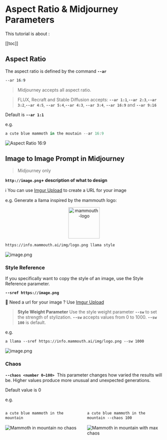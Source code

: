 # Aspect Ratio & Midjourney Parameters

This tutorial is about :

[[toc]]

## Aspect Ratio

The aspect ratio is defined by the command **`--ar`**

```css
--ar 16:9
```

> Midjourney accepts all aspect ratio.

> FLUX, Recraft and Stable Diffusion accepts: **`--ar 1:1`**,**`--ar 2:3`**,**`--ar 3:2`**,**`--ar 4:5`**,
> **`--ar 5:4`**,**`--ar 4:3`**, **`--ar 3:4`**, **`--ar 16:9`** and **`--ar 9:16`**

Default is **`--ar 1:1`**

e.g.

```jsx
a cute blue mammoth in the moutain --ar 16:9
```

![Aspect Ratio 16:9](./mj-ar16to9.jpeg)

## Image to Image Prompt in Midjourney

> Midjourney only

**`http://image.png`+ description of what to design**

ℹ️ You can use [Imgur Upload](https://img.doerig.dev/) to create a URL for your image

e.g. Generate a llama inspired by the mammouth logo:

<center><img src="/img/logo.png" alt="mammouth-logo" width="100"/></center>

```html
https://info.mammouth.ai/img/logo.png llama style
```

![image.png](./mj-imgtoimg.jpeg)

### Style Reference

If you specifically want to copy the style of an image, use the Style Reference parameter.

**`--sref https://image.png`**

🔗 Need a url for your image ? Use [Imgur Upload](https://img.doerig.dev/)

> **Style Weight Parameter**
> Use the style weight parameter **`--sw`** to set the strength of stylization. **`--sw`** accepts values from 0 to 1000. **`--sw 100`** is default.

e.g.

```html
a llama --sref https://info.mammouth.ai/img/logo.png --sw 1000
```

![image.png](./mj-sref.jpeg)

### Chaos

**`--chaos <number 0–100>`** 
This parameter changes how varied the results will be. Higher values produce more unusual and unexpected generations.

Default value is 0

e.g.

<div class="image-container">

```html
a cute blue mammoth in the mountain
```

```html
a cute blue mammoth in the mountain --chaos 100
```

  <img src='./mj-chaos-min.jpeg'  alt='Mammoth in mountain no chaos'>
  <img src='./mj-chaos-max.jpeg' alt='Mammoth in mountain with max chaos'>
</div>

<style>
.image-container {
  display: grid;
  grid-template-columns: 1fr 1fr; /* 2 colonnes de même largeur */
  gap: 20px;
  row-gap: 2px;

  /* Code blocks */
  div { 
    align-self: end;
    height: fit-content;

    /* wrap code text to prevent overflowing */
    code span { 
      text-wrap: wrap;
    }
  }
  
}

/* Media query pour les petits écrans */
@media (max-width: 768px) {

  .image-container{
    grid-template-columns: 1fr; /* 1 colonne */

    /* Change the order of the child elements to alternate text and image */
    :nth-child(1) { order: 1; }    /* First text */
    :nth-child(2) { order: 3; }    /* Second text inverted with image below*/
    :nth-child(3) { order: 2; }    /* Second image */
    :nth-child(4) { order: 4; }    /* Second image */
  }

}
</style>
